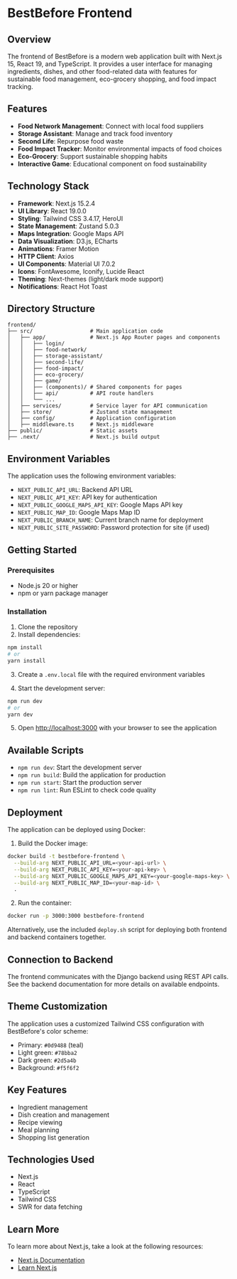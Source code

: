 # BestBefore Frontend

## Overview
The frontend of BestBefore is a modern web application built with Next.js 15, React 19, and TypeScript. It provides a user interface for managing ingredients, dishes, and other food-related data with features for sustainable food management, eco-grocery shopping, and food impact tracking.

## Features
- **Food Network Management**: Connect with local food suppliers
- **Storage Assistant**: Manage and track food inventory
- **Second Life**: Repurpose food waste
- **Food Impact Tracker**: Monitor environmental impacts of food choices
- **Eco-Grocery**: Support sustainable shopping habits
- **Interactive Game**: Educational component on food sustainability

## Technology Stack
- **Framework**: Next.js 15.2.4
- **UI Library**: React 19.0.0
- **Styling**: Tailwind CSS 3.4.17, HeroUI
- **State Management**: Zustand 5.0.3
- **Maps Integration**: Google Maps API
- **Data Visualization**: D3.js, ECharts
- **Animations**: Framer Motion
- **HTTP Client**: Axios
- **UI Components**: Material UI 7.0.2
- **Icons**: FontAwesome, Iconify, Lucide React
- **Theming**: Next-themes (light/dark mode support)
- **Notifications**: React Hot Toast

## Directory Structure
```
frontend/
├── src/                  # Main application code
│   ├── app/              # Next.js App Router pages and components
│   │   ├── login/
│   │   ├── food-network/
│   │   ├── storage-assistant/
│   │   ├── second-life/
│   │   ├── food-impact/
│   │   ├── eco-grocery/
│   │   ├── game/
│   │   ├── (components)/ # Shared components for pages
│   │   ├── api/          # API route handlers
│   │   └── ...
│   ├── services/         # Service layer for API communication
│   ├── store/            # Zustand state management
│   ├── config/           # Application configuration
│   ├── middleware.ts     # Next.js middleware
├── public/               # Static assets
├── .next/                # Next.js build output
```

## Environment Variables
The application uses the following environment variables:
- `NEXT_PUBLIC_API_URL`: Backend API URL
- `NEXT_PUBLIC_API_KEY`: API key for authentication
- `NEXT_PUBLIC_GOOGLE_MAPS_API_KEY`: Google Maps API key
- `NEXT_PUBLIC_MAP_ID`: Google Maps Map ID
- `NEXT_PUBLIC_BRANCH_NAME`: Current branch name for deployment
- `NEXT_PUBLIC_SITE_PASSWORD`: Password protection for site (if used)

## Getting Started

### Prerequisites
- Node.js 20 or higher
- npm or yarn package manager

### Installation
1. Clone the repository
2. Install dependencies:
```bash
npm install
# or
yarn install
```

3. Create a `.env.local` file with the required environment variables

4. Start the development server:
```bash
npm run dev
# or
yarn dev
```

5. Open [http://localhost:3000](http://localhost:3000) with your browser to see the application

## Available Scripts
- `npm run dev`: Start the development server
- `npm run build`: Build the application for production
- `npm run start`: Start the production server
- `npm run lint`: Run ESLint to check code quality

## Deployment
The application can be deployed using Docker:

1. Build the Docker image:
```bash
docker build -t bestbefore-frontend \
  --build-arg NEXT_PUBLIC_API_URL=<your-api-url> \
  --build-arg NEXT_PUBLIC_API_KEY=<your-api-key> \
  --build-arg NEXT_PUBLIC_GOOGLE_MAPS_API_KEY=<your-google-maps-key> \
  --build-arg NEXT_PUBLIC_MAP_ID=<your-map-id> \
  .
```

2. Run the container:
```bash
docker run -p 3000:3000 bestbefore-frontend
```

Alternatively, use the included `deploy.sh` script for deploying both frontend and backend containers together.

## Connection to Backend
The frontend communicates with the Django backend using REST API calls. See the backend documentation for more details on available endpoints.

## Theme Customization
The application uses a customized Tailwind CSS configuration with BestBefore's color scheme:
- Primary: `#0d9488` (teal)
- Light green: `#78bba2`
- Dark green: `#2d5a4b`
- Background: `#f5f6f2`

## Key Features
- Ingredient management
- Dish creation and management
- Recipe viewing
- Meal planning
- Shopping list generation

## Technologies Used
- Next.js
- React
- TypeScript
- Tailwind CSS
- SWR for data fetching

## Learn More

To learn more about Next.js, take a look at the following resources:

- [Next.js Documentation](https://nextjs.org/docs)
- [Learn Next.js](https://nextjs.org/learn)
